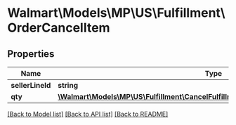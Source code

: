 # Walmart\Models\MP\US\Fulfillment\OrderCancelItem

## Properties

Name | Type | Description | Notes
------------ | ------------- | ------------- | -------------
**sellerLineId** | **string** |  |
**qty** | [**\Walmart\Models\MP\US\Fulfillment\CancelFulfillmentRequestPayloadOrderItemsInnerQty**](CancelFulfillmentRequestPayloadOrderItemsInnerQty.md) |  |


[[Back to Model list]](./) [[Back to API list]](../../../../../README.md#supported-apis) [[Back to README]](../../../../../README.md)

